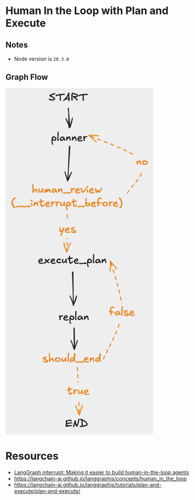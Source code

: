 # Human In the Loop with Plan and Execute

## Notes
* Node version is `20.3.0`

## Graph Flow
![](./assets/graph-flow.png)

# Resources
* [LangGraph interrupt: Making it easier to build human-in-the-loop agents](https://www.youtube.com/watch?v=6t7YJcEFUIY&t=278s)
* https://langchain-ai.github.io/langgraphjs/concepts/human_in_the_loop
* https://langchain-ai.github.io/langgraphjs/tutorials/plan-and-execute/plan-and-execute/
